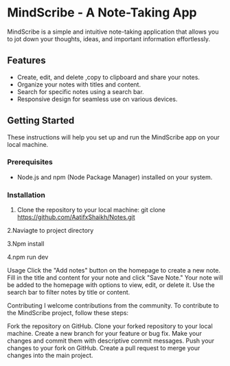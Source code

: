 # MindScribe - A Note-Taking App

MindScribe is a simple and intuitive note-taking application that allows you to jot down your thoughts, ideas, and important information effortlessly.



## Features

- Create, edit, and delete ,copy to clipboard and share your notes.
- Organize your notes with titles and content.
- Search for specific notes using a search bar.
- Responsive design for seamless use on various devices.

## Getting Started

These instructions will help you set up and run the MindScribe app on your local machine.

### Prerequisites

- Node.js and npm (Node Package Manager) installed on your system.

### Installation

1. Clone the repository to your local machine:
 git clone https://github.com/AatifxShaikh/Notes.git

2.Naviagte to project directory

3.Npm install

4.npm run dev

Usage
Click the "Add notes" button on the homepage to create a new note.
Fill in the title and content for your note and click "Save Note."
Your note will be added to the homepage with options to view, edit, or delete it.
Use the search bar to filter notes by title or content.

Contributing
I welcome contributions from the community. To contribute to the MindScribe project, follow these steps:

Fork the repository on GitHub.
Clone your forked repository to your local machine.
Create a new branch for your feature or bug fix.
Make your changes and commit them with descriptive commit messages.
Push your changes to your fork on GitHub.
Create a pull request to merge your changes into the main project.

   
